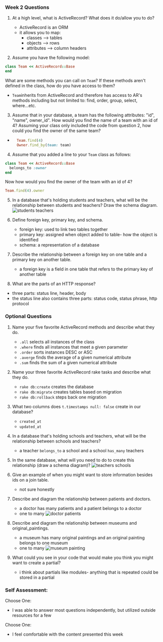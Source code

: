 ### Week 2 Questions

1. At a high level, what is ActiveRecord? What does it do/allow you to do?
	- ActiveRecord is an ORM
	- it allows you to map:
		- classes --> tables
		- objects --> rows
		- attributes --> column headers

2. Assume you have the following model:

```ruby
class Team << ActiveRecord::Base
end
```
What are some methods you can call on `Team`? If these methods aren't defined in the class, how do you have access to them?    

- `Team`inherits from ActiveRecord and therefore has access to AR's methods including but not limited to: find, order, group, select, where...etc.


3. Assume that in your database, a team has the following attributes: "id", "name", owner_id". How would you find the name of a team with an id of 4?  Assuming your class only included the code from question 2, how could you find the owner of the same team?
- ```ruby
	Team.find(4)
	Owner.find_by(team: team)

	```
4. Assume that you added a line to your `Team` class as follows:

```ruby
class Team << ActiveRecord::Base
  belongs_to :owner
end
```

Now how would you find the owner of the team with an id of 4?

```ruby
Team.find(4).owner
```

5. In a database that's holding students and teachers, what will be the relationship between students and teachers? Draw the schema diagram.
![students teachers](https://cl.ly/353k0t3b3c2K/Screen%20Shot%202018-07-07%20at%206.50.07%20PM.jpg)

6. Define foreign key, primary key, and schema.

	- foreign key: used to link two tables together
	- primary key: assigned when object added to table- how the object is identified
	- schema: a representation of a database

7. Describe the relationship between a foreign key on one table and a primary key on another table.

	- a foreign key is a field in one table that refers to the primary key of another table

8. What are the parts of an HTTP response?

  - three parts: status line, header, body
  - the status line also contains three parts: status code, status phrase, http protocol


### Optional Questions

1. Name your five favorite ActiveRecord methods and describe what they do.  
	- ```.all```	selects all instances of the class
	- ```.where``` 	finds all instances that meet a given parameter
	- ```.order```	sorts instances DESC or ASC
	- ```.averge```	finds the average of a given numerical attribute
	- ```.sum```	finds the sum of a given numerical attribute

2. Name your three favorite ActiveRecord rake tasks and describe what they do.
	- ```rake db:create```				creates the database
	- ```rake db:migrate```				creates tables based on migration
	- ```rake db:rollback```			steps back one migration

3. What two columns does `t.timestamps null: false` create in our database?
	- ```created_at```
	- ```updated_at```

4. In a database that's holding schools and teachers, what will be the relationship between schools and teachers?
	- a teacher `belongs_to` a school and a school `has_many` teachers

5. In the same database, what will you need to do to create this relationship (draw a schema diagram)?
![teachers schools](https://cl.ly/0K1l0X2S3h38/Screen%20Shot%202018-07-07%20at%207.03.50%20PM.jpg)

6. Give an example of when you might want to store information besides ids on a join table.
	- not sure honestly

7. Describe and diagram the relationship between patients and doctors.
	- a doctor has many patients and a patient belongs to a doctor
	- one to many
	![doctor patients](https://cl.ly/2F3L0h2c0X2M/Screen%20Shot%202018-07-07%20at%207.09.50%20PM.jpg)

8. Describe and diagram the relationship between museums and original_paintings.
	- a museum has many original paintings and an original painting belongs to one museum
	- one to many
![museum painting](https://cl.ly/2e0V2s3l093E/Screen%20Shot%202018-07-07%20at%207.12.09%20PM.jpg)
	

9. What could you see in your code that would make you think you might want to create a partial?
	- i think about partials like modules- anything that is repeated could be stored in a partial

### Self Assessment:
Choose One:
* I was able to answer most questions independently, but utilized outside resources for a few

Choose One:
* I feel comfortable with the content presented this week
